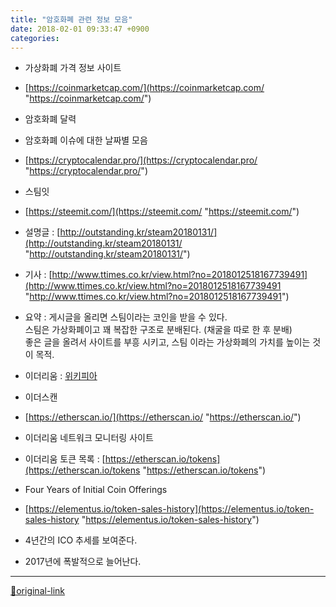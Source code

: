 ```yaml
---
title: "암호화폐 관련 정보 모음"
date: 2018-02-01 09:33:47 +0900
categories: 
---
```

  

- 가상화폐 가격 정보 사이트
- [https://coinmarketcap.com/](https://coinmarketcap.com/ "https://coinmarketcap.com/")

- 암호화폐 달력
- 암호화폐 이슈에 대한 날짜별 모음
- [https://cryptocalendar.pro/](https://cryptocalendar.pro/ "https://cryptocalendar.pro/")

- 스팀잇
- [https://steemit.com/](https://steemit.com/ "https://steemit.com/")
- 설명글 : [http://outstanding.kr/steam20180131/](http://outstanding.kr/steam20180131/ "http://outstanding.kr/steam20180131/")
- 기사 : [http://www.ttimes.co.kr/view.html?no=2018012518167739491](http://www.ttimes.co.kr/view.html?no=2018012518167739491 "http://www.ttimes.co.kr/view.html?no=2018012518167739491")
- 요약 : 게시글을 올리면 스팀이라는 코인을 받을 수 있다.  
스팀은 가상화폐이고 꽤 복잡한 구조로 분배된다. (채굴을 따로 한 후 분배)  
좋은 글을 올려서 사이트를 부흥 시키고, 스팀 이라는 가상화폐의 가치를 높이는 것이 목적.

- 이더리움 : [위키피아](https://ko.wikipedia.org/wiki/%EC%9D%B4%EB%8D%94%EB%A6%AC%EC%9B%80 "위키피아")
- 이더스캔
- [https://etherscan.io/](https://etherscan.io/ "https://etherscan.io/")
- 이더리움 네트워크 모니터링 사이트
- 이더리움 토큰 목록 : [https://etherscan.io/tokens](https://etherscan.io/tokens "https://etherscan.io/tokens")


- Four Years of Initial Coin Offerings
- [https://elementus.io/token-sales-history](https://elementus.io/token-sales-history "https://elementus.io/token-sales-history")
- 4년간의 ICO 추세를 보여준다.
- 2017년에 폭발적으로 늘어난다.






***
[🔗original-link](http://www.mins01.com/mh/tech/read/1131)